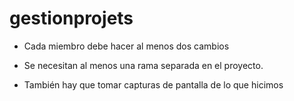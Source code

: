 # gestionprojets

 * Cada miembro debe hacer al menos dos cambios

 * Se necesitan al menos una rama separada en el proyecto.

 * También hay que tomar capturas de pantalla de lo que hicimos
